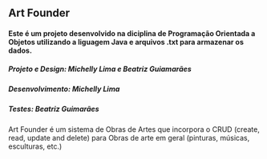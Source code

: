 ## Art Founder
#### Este é um projeto desenvolvido na diciplina de Programação Orientada a Objetos utilizando a liguagem Java e arquivos .txt para armazenar os dados.

##### Projeto e Design: Michelly Lima e Beatriz Guiamarães
##### Desenvolvimento: Michelly Lima
##### Testes: Beatriz Guimarães
Art Founder é um sistema de Obras de Artes que incorpora o CRUD (create, read, update and delete) para Obras de arte em geral (pinturas, músicas, esculturas, etc.)
